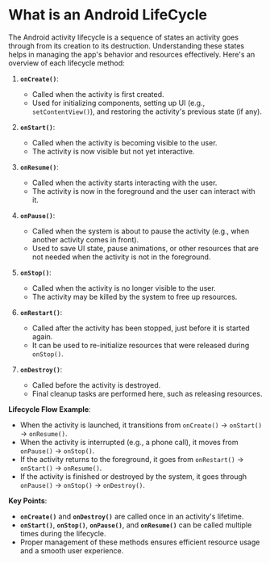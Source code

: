 # What is an Android LifeCycle
The Android activity lifecycle is a sequence of states an activity goes through from its creation to its destruction. Understanding these states helps in managing the app's behavior and resources effectively. Here's an overview of each lifecycle method:

1. **`onCreate()`**:
   - Called when the activity is first created.
   - Used for initializing components, setting up UI (e.g., `setContentView()`), and restoring the activity's previous state (if any).

2. **`onStart()`**:
   - Called when the activity is becoming visible to the user.
   - The activity is now visible but not yet interactive.

3. **`onResume()`**:
   - Called when the activity starts interacting with the user.
   - The activity is now in the foreground and the user can interact with it.

4. **`onPause()`**:
   - Called when the system is about to pause the activity (e.g., when another activity comes in front).
   - Used to save UI state, pause animations, or other resources that are not needed when the activity is not in the foreground.

5. **`onStop()`**:
   - Called when the activity is no longer visible to the user.
   - The activity may be killed by the system to free up resources.

6. **`onRestart()`**:
   - Called after the activity has been stopped, just before it is started again.
   - It can be used to re-initialize resources that were released during `onStop()`.

7. **`onDestroy()`**:
   - Called before the activity is destroyed.
   - Final cleanup tasks are performed here, such as releasing resources.

**Lifecycle Flow Example**:
- When the activity is launched, it transitions from `onCreate()` → `onStart()` → `onResume()`.
- When the activity is interrupted (e.g., a phone call), it moves from `onPause()` → `onStop()`.
- If the activity returns to the foreground, it goes from `onRestart()` → `onStart()` → `onResume()`.
- If the activity is finished or destroyed by the system, it goes through `onPause()` → `onStop()` → `onDestroy()`.

**Key Points**:
- **`onCreate()`** and **`onDestroy()`** are called once in an activity's lifetime.
- **`onStart()`**, **`onStop()`**, **`onPause()`**, and **`onResume()`** can be called multiple times during the lifecycle.
- Proper management of these methods ensures efficient resource usage and a smooth user experience.